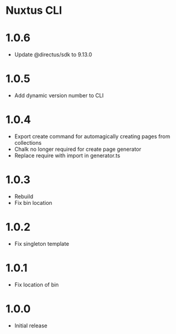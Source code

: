# Nuxtus CLI

# 1.0.6

- Update @directus/sdk to 9.13.0

# 1.0.5

- Add dynamic version number to CLI

# 1.0.4

- Export create command for automagically creating pages from collections
- Chalk no longer required for create page generator
- Replace require with import in generator.ts

# 1.0.3

- Rebuild
- Fix bin location

# 1.0.2

- Fix singleton template

# 1.0.1

- Fix location of bin

# 1.0.0

- Initial release